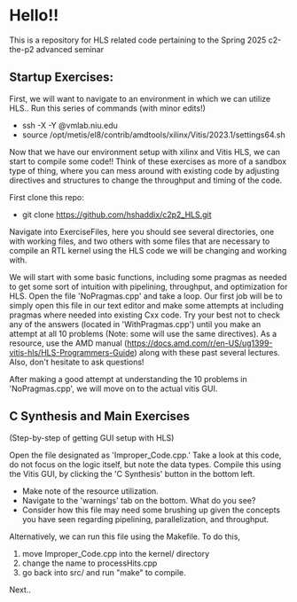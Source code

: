 # Hello!! 

This is a repository for HLS related code pertaining to the Spring 2025 c2-the-p2 advanced seminar

## Startup Exercises:

  First, we will want to navigate to an environment in which we can utilize HLS.. 
Run this series of commands (with minor edits!) 
  - ssh -X -Y <YourUsername>@vmlab.niu.edu
  - source /opt/metis/el8/contrib/amdtools/xilinx/Vitis/2023.1/settings64.sh

  Now that we have our environment setup with xilinx and Vitis HLS, we can start to compile some code!!
Think of these exercises as more of a sandbox type of thing, where you can mess around with existing code by adjusting directives and structures to change the throughput and timing of the code. 

First clone this repo:
- git clone https://github.com/hshaddix/c2p2_HLS.git

Navigate into ExerciseFiles, here you should see several directories, one with working files, and two others with some files that are necessary to compile an RTL kernel using the HLS code we will be changing and working with. 

  We will start with some basic functions, including some pragmas as needed to get some sort of intuition with pipelining, throughput, and optimization for HLS.
Open the file 'NoPragmas.cpp' and take a loop. Our first job will be to simply open this file in our text editor and make some attempts at including pragmas where needed into existing Cxx code. 
Try your best not to check any of the answers (located in 'WithPragmas.cpp') until you make an attempt at all 10 problems (Note: some will use the same directives). 
As a resource, use the AMD manual (https://docs.amd.com/r/en-US/ug1399-vitis-hls/HLS-Programmers-Guide) along with these past several lectures. Also, don't hesitate to ask questions!

  After making a good attempt at understanding the 10 problems in 'NoPragmas.cpp', we will move on to the actual vitis GUI. 

## C Synthesis and Main Exercises

(Step-by-step of getting GUI setup with HLS)
  
Open the file designated as 'Improper_Code.cpp.' Take a look at this code, do not focus on the logic itself, but note the data types. Compile this using the Vitis GUI, by clicking the 'C Synthesis' button in the bottom left. 
  - Make note of the resource utilization.
  - Navigate to the 'warnings' tab on the bottom. What do you see?
  - Consider how this file may need some brushing up given the concepts you have seen regarding pipelining, parallelization, and throughput.

  Alternatively, we can run this file using the Makefile. 
  To do this, 
  1) move Improper_Code.cpp into the kernel/ directory
  2) change the name to processHits.cpp
  3) go back into src/ and run "make" to compile. 

Next.. 
